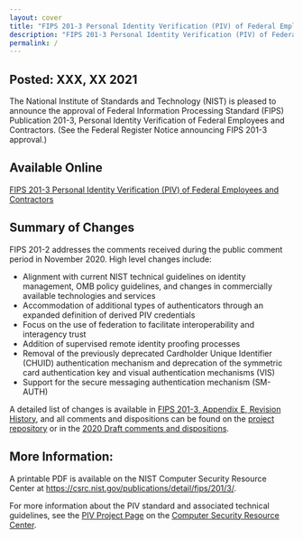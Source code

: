 ```yaml
---
layout: cover
title: "FIPS 201-3 Personal Identity Verification (PIV) of Federal Employees and Contractors"
description: "FIPS 201-3 Personal Identity Verification (PIV) of Federal Employees and Contractors"
permalink: /
---
```


## Posted: XXX, XX 2021

The National Institute of Standards and Technology (NIST) is pleased to announce the approval of Federal Information Processing Standard (FIPS) Publication 201-3, Personal Identity Verification of Federal Employees and Contractors. (See the Federal Register Notice announcing FIPS 201-3 approval.)

## Available Online

[FIPS 201-3 Personal Identity Verification (PIV) of Federal Employees and Contractors](_FIPS201/abstract.md)

## Summary of Changes
FIPS 201-2 addresses the comments received during the public comment period in November 2020.  High level changes include:
* Alignment with current NIST technical guidelines on identity management, OMB policy guidelines, and changes in commercially available technologies and services
* Accommodation of additional types of authenticators through an expanded definition of derived PIV credentials
* Focus on the use of federation to facilitate interoperability and interagency trust
* Addition of supervised remote identity proofing processes
* Removal of the previously deprecated Cardholder Unique Identifier (CHUID) authentication mechanism and deprecation of the symmetric card authentication key and visual authentication mechanisms (VIS)
* Support for the secure messaging authentication mechanism (SM-AUTH)

A detailed list of changes is available in [FIPS 201-3, Appendix E, Revision History](_FIPS201/revisions.md), and all comments and dispositions can be found on the [project repository](https://github.com/usnistgov/FIPS201/issues) or in the [2020 Draft comments and dispositions](TBD).

## More Information:
A printable PDF is available on the NIST Computer Security Resource Center at <https://csrc.nist.gov/publications/detail/fips/201/3/>.

For more information about the PIV standard and associated technical guidelines, see the [PIV Project Page](https://csrc.nist.gov/Projects/PIV/) on the [Computer Security Resource Center](https://csrc.nist.gov).
